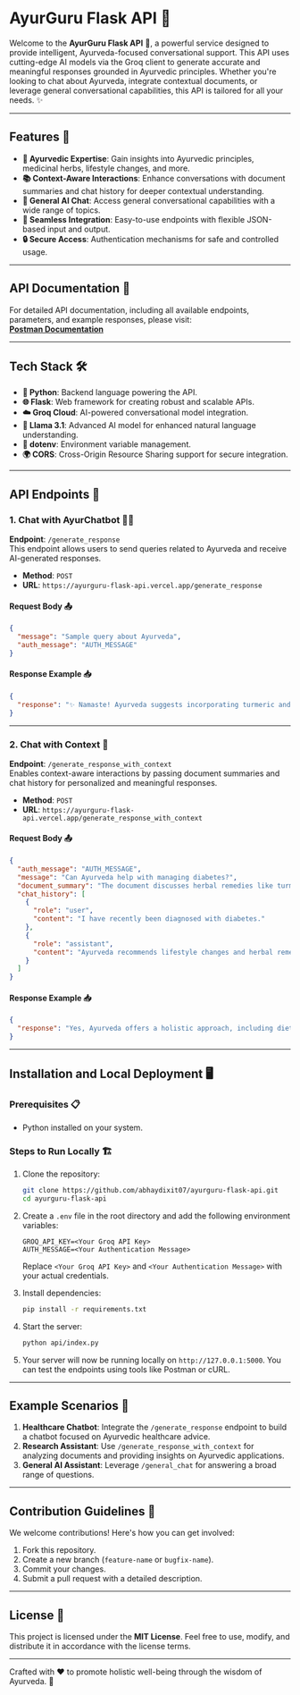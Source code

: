 # AyurGuru Flask API 🌿

Welcome to the **AyurGuru Flask API** 🎉, a powerful service designed to provide intelligent, Ayurveda-focused conversational support. This API uses cutting-edge AI models via the Groq client to generate accurate and meaningful responses grounded in Ayurvedic principles. Whether you're looking to chat about Ayurveda, integrate contextual documents, or leverage general conversational capabilities, this API is tailored for all your needs. ✨

---

## Features 🌟

- **🧘 Ayurvedic Expertise**: Gain insights into Ayurvedic principles, medicinal herbs, lifestyle changes, and more.  
- **📚 Context-Aware Interactions**: Enhance conversations with document summaries and chat history for deeper contextual understanding.  
- **💬 General AI Chat**: Access general conversational capabilities with a wide range of topics.  
- **🔗 Seamless Integration**: Easy-to-use endpoints with flexible JSON-based input and output.  
- **🔒 Secure Access**: Authentication mechanisms for safe and controlled usage.

---

## API Documentation 📖

For detailed API documentation, including all available endpoints, parameters, and example responses, please visit:  
[**Postman Documentation**](https://documenter.getpostman.com/view/30145336/2sAXjJ7Dhs)

---

## Tech Stack 🛠️

- **🐍 Python**: Backend language powering the API.  
- **🌐 Flask**: Web framework for creating robust and scalable APIs.  
- **☁️ Groq Cloud**: AI-powered conversational model integration.  
- **🤖 Llama 3.1**: Advanced AI model for enhanced natural language understanding.  
- **📂 dotenv**: Environment variable management.  
- **🌍 CORS**: Cross-Origin Resource Sharing support for secure integration.

---

## API Endpoints 🚀

### 1. **Chat with AyurChatbot** 🧑‍⚕️  
**Endpoint**: `/generate_response`  
This endpoint allows users to send queries related to Ayurveda and receive AI-generated responses.

- **Method**: `POST`  
- **URL**: `https://ayurguru-flask-api.vercel.app/generate_response`  

#### Request Body 📤
```json
{
  "message": "Sample query about Ayurveda",
  "auth_message": "AUTH_MESSAGE"
}
```

#### Response Example 📥
```json
{
  "response": "✨ Namaste! Ayurveda suggests incorporating turmeric and ginger into your diet for their anti-inflammatory properties."
}
```

---

### 2. **Chat with Context** 📝  
**Endpoint**: `/generate_response_with_context`  
Enables context-aware interactions by passing document summaries and chat history for personalized and meaningful responses.

- **Method**: `POST`  
- **URL**: `https://ayurguru-flask-api.vercel.app/generate_response_with_context`  

#### Request Body 📤
```json
{
  "auth_message": "AUTH_MESSAGE",
  "message": "Can Ayurveda help with managing diabetes?",
  "document_summary": "The document discusses herbal remedies like turmeric, fenugreek, and bitter melon.",
  "chat_history": [
    {
      "role": "user",
      "content": "I have recently been diagnosed with diabetes."
    },
    {
      "role": "assistant",
      "content": "Ayurveda recommends lifestyle changes and herbal remedies for managing blood sugar levels."
    }
  ]
}
```

#### Response Example 📥
```json
{
  "response": "Yes, Ayurveda offers a holistic approach, including dietary changes and herbs like fenugreek and bitter melon to help manage diabetes naturally."
}
```

---

## Installation and Local Deployment 🖥️

### Prerequisites 📋
- Python installed on your system.

### Steps to Run Locally 🏗️

1. Clone the repository:
   ```bash
   git clone https://github.com/abhaydixit07/ayurguru-flask-api.git
   cd ayurguru-flask-api
   ```

2. Create a `.env` file in the root directory and add the following environment variables:
   ```env
   GROQ_API_KEY=<Your Groq API Key>
   AUTH_MESSAGE=<Your Authentication Message>
   ```
   Replace `<Your Groq API Key>` and `<Your Authentication Message>` with your actual credentials.

3. Install dependencies:
   ```bash
   pip install -r requirements.txt
   ```

4. Start the server:
   ```bash
   python api/index.py
   ```

5. Your server will now be running locally on `http://127.0.0.1:5000`. You can test the endpoints using tools like Postman or cURL.  

---

## Example Scenarios 🎯

1. **Healthcare Chatbot**: Integrate the `/generate_response` endpoint to build a chatbot focused on Ayurvedic healthcare advice.  
2. **Research Assistant**: Use `/generate_response_with_context` for analyzing documents and providing insights on Ayurvedic applications.  
3. **General AI Assistant**: Leverage `/general_chat` for answering a broad range of questions.  

---

## Contribution Guidelines 🤝

We welcome contributions! Here's how you can get involved:  
1. Fork this repository.  
2. Create a new branch (`feature-name` or `bugfix-name`).  
3. Commit your changes.  
4. Submit a pull request with a detailed description.  

---

## License 📜

This project is licensed under the **MIT License**. Feel free to use, modify, and distribute it in accordance with the license terms.

---

Crafted with ❤️ to promote holistic well-being through the wisdom of Ayurveda. 🌺
